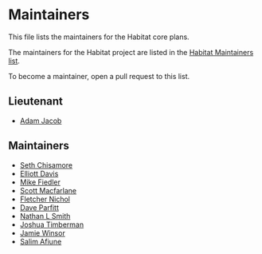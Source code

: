 # Maintainers

This file lists the maintainers for the Habitat core plans.

The maintainers for the Habitat project are listed in the
[Habitat Maintainers list](https://github.com/habitat-sh/habitat/blob/master/MAINTAINERS.md).

To become a maintainer, open a pull request to this list.

## Lieutenant

* [Adam Jacob](https://github.com/adamhjk)

## Maintainers

* [Seth Chisamore](https://github.com/schisamo)
* [Elliott Davis](https://github.com/elliott-davis)
* [Mike Fiedler](https://github.com/miketheman)
* [Scott Macfarlane](https://github.com/smacfarlane)
* [Fletcher Nichol](https://github.com/fnichol)
* [Dave Parfitt](https://github.com/metadave)
* [Nathan L Smith](https://github.com/smith)
* [Joshua Timberman](https://github.com/jtimberman)
* [Jamie Winsor](https://github.com/reset)
* [Salim Afiune](https://github.com/afiune)
